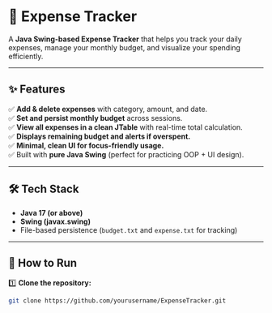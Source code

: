 # 💸 Expense Tracker

A **Java Swing-based Expense Tracker** that helps you track your daily expenses, manage your monthly budget, and visualize your spending efficiently.

---

## ✨ Features

✅ **Add & delete expenses** with category, amount, and date.  
✅ **Set and persist monthly budget** across sessions.  
✅ **View all expenses in a clean JTable** with real-time total calculation.  
✅ **Displays remaining budget and alerts if overspent.**  
✅ **Minimal, clean UI for focus-friendly usage.**  
✅ Built with **pure Java Swing** (perfect for practicing OOP + UI design).

---

## 🛠️ Tech Stack

- **Java 17 (or above)**
- **Swing (javax.swing)**
- File-based persistence (`budget.txt` and `expense.txt` for tracking)

---

## 🚀 How to Run

1️⃣ **Clone the repository:**

```bash
git clone https://github.com/yourusername/ExpenseTracker.git
